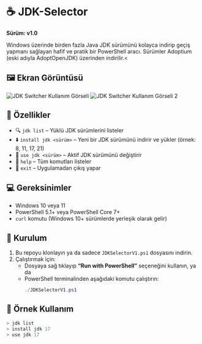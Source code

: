 # ☕ JDK-Selector

**Sürüm: v1.0**

Windows üzerinde birden fazla Java JDK sürümünü kolayca indirip geçiş yapmanı sağlayan hafif ve pratik bir PowerShell aracı. Sürümler Adoptium (eski adıyla AdoptOpenJDK) üzerinden indirilir.<

## 🖼️ Ekran Görüntüsü
![JDK Switcher Kullanım Görseli](https://github.com/user-attachments/assets/c74dbc98-c637-40ee-96eb-1f8d69c667b7)
![JDK Switcher Kullanım Görseli 2](https://github.com/user-attachments/assets/ee29601a-651b-4a00-a803-12cb2cf04658)

## 🔧 Özellikler

- 🔍 `jdk list` – Yüklü JDK sürümlerini listeler
- ⬇️ `install jdk <sürüm>` – Yeni bir JDK sürümünü indirir ve yükler (örnek: 8, 11, 17, 21)
- 🔁 `use jdk <sürüm>` – Aktif JDK sürümünü değiştirir
- 📜 `help` – Tüm komutları listeler
- 🚪 `exit` – Uygulamadan çıkış yapar

## 💻 Gereksinimler

- Windows 10 veya 11
- PowerShell 5.1+ veya PowerShell Core 7+
- `curl` komutu (Windows 10+ sürümlerde yerleşik olarak gelir)

## 🚀 Kurulum

1. Bu repoyu klonlayın ya da sadece `JDKSelectorV1.ps1` dosyasını indirin.
2. Çalıştırmak için:
   - Dosyaya sağ tıklayıp **“Run with PowerShell”** seçeneğini kullanın, ya da
   - PowerShell terminalinden aşağıdaki komutu çalıştırın:
     ```powershell
     ./JDKSelectorV1.ps1
     ```

## 🧪 Örnek Kullanım

```powershell
> jdk list
> install jdk 17
> use jdk 17

